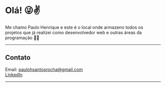 <h1>Olá! 😜✌</h1>
<p>Me chamo Paulo Henrique e este é o local onde armazeno todos os projetos que já realizei como desenvolvedor web e outras áreas da programação 🚀🚀</p>
<hr>
<h2>Contato</h2>
Email:
<a href="#">paulohsantosrocha@gmail.com</a><br>
<a href="https://www.linkedin.com/in/paulo-santos-4884151b6/">LinkedIn</a>
<hr>

 

<!---
Paulinho19/Paulinho19 is a ✨ special ✨ repository because its `README.md` (this file) appears on your GitHub profile.
You can click the Preview link to take a look at your changes.
--->
